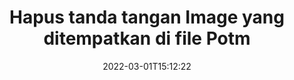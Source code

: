 ---
############################# Static ############################
layout: "auto-gen-signature"
date: 2022-03-01T15:12:22
draft: false
operation: Delete
signaturetype: Image
fileformat: Potm
productName: Java
lang: id
productCode: java
otherformats: pdf doc docx docm dot dotm dotx odt ott rtf xls xlsx xlsm xlsb csv ods ots xltx xltm ppt pptx pps ppsx odp otp potx potm pptm ppsm
breadcrumb: Put Image signature on Potm for Java

############################# Head ############################
head_title: "Hapus tanda tangan Image dari file Potm melalui Java"
head_description: "Penghapusan tanda tangan Image tertentu dari dokumen Potm yang ditandatangani dapat dilakukan dengan mudah dengan kode Java singkat."

############################# Header ############################
title: "Hapus tanda tangan Image yang ditempatkan di file Potm"
description: "Hapus berbagai tanda tangan Image dari dokumen Potm. Menghapus tanda tangan Image memerlukan kode Java sederhana."
bg_image: "https://cms.admin.containerize.com/templates/aspose/App_Themes/V3/images/bg/header1.png"
bg_overlay: false
button:
    enable: true

############################# SubMenu ############################
submenu:
    enable: true

    left:
        img_alt: "GroupDocs.Signature for Java"
        image: "https://cms.admin.containerize.com/templates/groupdocs/images/product-logos/90x90-noborder/groupdocs-signature-java.png"
        product: "GroupDocs.Signature"
        platform: "Java"



############################# About ############################
about:
    enable: true
    title: "Dapatkan informasi tentang GroupDocs.Signature for Java fitur API"
    content: |
        [GroupDocs.Signature for Java](https://products.groupdocs.com/signature/java/) API menyediakan banyak cara untuk memproses dokumen Anda menggunakan tanda tangan elektronik. Tanda tangan digital seperti teks, gambar, sertifikat digital, kode batang, kode QR, perangko, atau metadata tersedia. Pelanggan memiliki kemungkinan untuk menambah, menghapus, memperbarui, memverifikasi atau mencari tanda tangan digital di PDF, dokumen MS Word, buku kerja MS Excel, presentasi MS PowerPoint, file Adobe Photoshop dan berbagai format gambar. Sejumlah besar fitur dan pengaturan yang berguna disediakan.
    

############################# Steps ############################
steps:
    enable: true
    title_left: "Cara menghapus tanda tangan Image dari dokumen Potm Anda"
    content_left: |
        [GroupDocs.Signature for Java](https://products.groupdocs.com/signature/java/) menyediakan fitur yang berguna untuk membersihkan dokumen Potm dari Image tanda tangan dengan beberapa baris kode.
        
        * Pertama, buat instance objek Signature yang meneruskan jalur ke dokumen Anda sebagai parameter konstruktor.
        * Kemudian, buat objek tanda tangan yang sesuai dan atur pengenal uniknya.
        * Setelah itu, aktifkan metode Hapus dengan melewati objek tanda tangan yang harus dihapus.
        * Terakhir, proses hasil operasi.

    title_right: "Persyaratan sistem"
    content_right: |
        GroupDocs.Signature for Java didukung di semua platform dan sistem operasi utama. Sebelum menjalankan kode di bawah ini, pastikan Anda telah menginstal prasyarat berikut di sistem Anda.

        * Sistem operasi: Microsoft Windows, Linux, MacOS
        * Lingkungan pengembangan: NetBeans, Intellij IDEA, Eclipse, etc.
        * Java runtime: J2SE 6.0 and above
        * Unduh versi terbaru GroupDocs.Signature for Java dari [Maven](https://repository.groupdocs.com/webapp/#/artifacts/browse/tree/General/repo/com/groupdocs/groupdocs-signature)
         
    code: |
        ```java    
                
        // Set up input Potm file
        String filePath = "input.potm";
        // Set up output file
        String outputFilePath = "output.potm";

        // Instantiate Signature for input file
        Signature signature = new Signature(filePath);

        // Id of signature which is supposed to be deleted
        // such Id may be obtained as result of search operation
        String id = "e3ad0ec7-9abf-426d-b9aa-b3328f3f1470";

        // provide signature features to delete
        ImageSignature signatureToDelete = new ImageSignature(id);

        // delete signature
        Boolean deleteResult = signature.delete(outputFilePath, signatureToDelete);

        // process deletion result
        if (deleteResult)
        {
                System.out.println("Signature was deleted successfully!");
        }
        ```

############################# Demos ############################
demos:
    enable: true
    title: "Menandatangani dengan Image tanda tangan Demo Langsung"
    content: |
       Tambahkan berbagai tanda tangan elektronik ke file Potm sekarang juga dengan mengunjungi situs web [GroupDocs.Signature App](https://products.groupdocs.app/signature/family).          

############################# More Formats ############################
more_formats:
    enable: true
    title: "Hapus tanda tangan Image Anda dengan Java"
    content: |
        "Penghapusan tanda tangan elektronik yang ditambahkan ke berbagai format dokumen. Hapus tanda tangan dengan cepat tanpa kode tambahan."
    format: 
       
       
back_to_top:
    enable: true
---